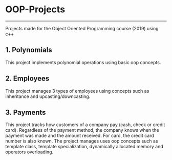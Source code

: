 # OOP-Projects
---
Projects made for the Object Oriented Programming course (2019) using c++ 

## 1. Polynomials
   This project implements polynomial operations using basic oop concepts.
    
## 2. Employees
   This project manages 3 types of employees using concepts such as inheritance and upcasting/downcasting.
        
## 3. Payments
This project tracks how customers of a company pay (cash, check or credit card). Regardless of the payment method, the company knows      when the payment was made and the amount received. For card, the credit card number is also known. The project manages uses oop concepts such as template class, template specialization, dynamically allocated memory and operators overloading.
    
